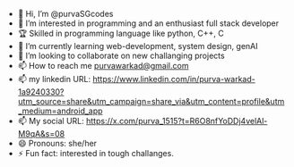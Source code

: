 - 👋 Hi, I’m @purvaSGcodes
- 👀 I’m interested in programming and an enthusiast full stack developer
- 🏆 Skilled in programming language like python, C++, C
- 🌱 I’m currently learning web-development, system design, genAI
- 💞️ I’m looking to collaborate on new challanging projects
- 📫 How to reach me purvawarkad@gmail.com
- 📫 my linkedin URL: https://www.linkedin.com/in/purva-warkad-1a9240330?utm_source=share&utm_campaign=share_via&utm_content=profile&utm_medium=android_app
- 📫 My social URL: https://x.com/purva_1515?t=R6O8nfYoDDj4velAl-M9qA&s=08
- 😄 Pronouns: she/her
- ⚡ Fun fact: interested in tough challanges. 

<!---
purvaSGcodes/purvaSGcodes is a ✨ special ✨ repository because its `README.md` (this file) appears on your GitHub profile.
You can click the Preview link to take a look at your changes.
--->
